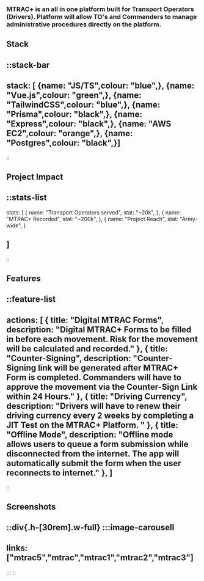
### MTRAC+ is an all in one platform built for Transport Operators (Drivers). Platform will allow TO's and Commanders to manage administrative procedures directly on the platform.

## Stack
::stack-bar
---
stack: [
    {name: "JS/TS",colour: "blue",},
    {name: "Vue.js",colour: "green",},
    {name: "TailwindCSS",colour: "blue",},
    {name: "Prisma",colour: "black",},
    {name: "Express",colour: "black",},
    {name: "AWS EC2",colour: "orange",},
    {name: "Postgres",colour: "black",}]
---
::


## Project Impact

::stats-list
---
stats: [
    {
        name: "Transport Operators served",
        stat: "~20k",
    },
    {
        name: "MTRAC+ Recorded",
        stat: "~200k",
    },
    {
        name: "Project Reach",
        stat: "Army-wide",
    }

]
---
::
## Features
::feature-list
---
actions: [
  {
    title: "Digital MTRAC Forms",
    description: "Digital MTRAC+ Forms to be filled in before each movement. Risk for the movement will be calculated and recorded."
  },
  {
    title: "Counter-Signing",
    description: "Counter-Signing link will be generated after MTRAC+ Form is completed. Commanders will have to approve the movement via the Counter-Sign Link within 24 Hours."
  },
  {
    title: "Driving Currency",
    description: "Drivers will have to renew their driving currency every 2 weeks by completing a JIT Test on the MTRAC+ Platform. "
  },
  {
    title: "Offline Mode",
    description: "Offline mode allows users to queue a form submission while disconnected from the internet. The app will automatically submit the form when the user reconnects to internet."
  },
]
---
::
  <!-- {
    title: "Submit an expense",
    href: "#",
    iconForeground: "text-rose-700",
    iconBackground: "bg-rose-50",
    description: "tesdfasdasd"
  },
  {
    title: "Training",
    href: "#",
    iconForeground: "text-indigo-700",
    iconBackground: "bg-indigo-50",
    description: "tesdfasdasd"
  }, -->
  

## Screenshots

::div{.h-[30rem].w-full}
:::image-carousell
---
links: ["mtrac5","mtrac","mtrac1","mtrac2","mtrac3"]
---
:::
::
